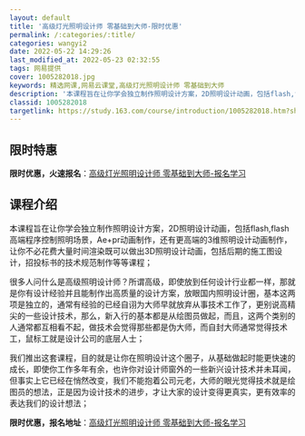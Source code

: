 ```yaml
---
layout: default
title: '高级灯光照明设计师 零基础到大师-限时优惠'
permalink: /:categories/:title/
categories: wangyi2
date: 2022-05-22 14:29:26
last_modified_at: 2022-05-23 02:32:55
tags: 网易提供
cover: 1005282018.jpg
keywords: 精选网课,网易云课堂,高级灯光照明设计师 零基础到大师
description: '本课程旨在让你学会独立制作照明设计方案，2D照明设计动画，包括flash,flash高端程序控制照明场景，Ae+pr动画'
classid: 1005282018
targetlink: https://study.163.com/course/introduction/1005282018.htm?share=1&shareId=1025206652&utm_campaign=share&utm_medium=iphoneShare&utm_source=&utm_u=1025206652
---
```


## 限时特惠

**限时优惠，火速报名**：[高级灯光照明设计师 零基础到大师-报名学习](https://study.163.com/course/introduction/1005282018.htm?share=1&shareId=1025206652&utm_campaign=share&utm_medium=iphoneShare&utm_source=&utm_u=1025206652)

## 课程介绍

本课程旨在让你学会独立制作照明设计方案，2D照明设计动画，包括flash,flash高端程序控制照明场景，Ae+pr动画制作，还有更高端的3维照明设计动画制作，让你不必花费大量时间渲染既可以做出3D照明设计动画，包括后期的施工图设计，招投标书的技术规范制作等等课程；

 很多人问什么是高级照明设计师？所谓高级，即使放到任何设计行业都一样，那就是你有设计经验并且能制作出高质量的设计方案，放眼国内照明设计圈，基本这两项是独立的，通常有经验的已经自诩为大师早就放弃从事技术工作了，更别说高精尖的一些设计技术，那么，新入行的基本都是从绘图员做起，而且，这两个类别的人通常都互相看不起，做技术会觉得那些都是伪大师，而自封大师通常觉得技术工，鼠标工就是设计公司的底层人士；

   我们推出这套课程，目的就是让你在照明设计这个圈子，从基础做起时能更快速的成长，即使你工作多年有余，也许你对设计师窗外的一些新兴设计技术并未耳闻，但事实上它已经在悄然改变，我们不能抱着公司元老，大师的眼光觉得技术就是绘图员的想法，正是因为设计技术的进步，才让大家的设计变得更真实，更有效率的表达我们的设计想法；

**限时优惠，报名地址**：[高级灯光照明设计师 零基础到大师-报名学习](https://study.163.com/course/introduction/1005282018.htm?share=1&shareId=1025206652&utm_campaign=share&utm_medium=iphoneShare&utm_source=&utm_u=1025206652)

